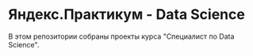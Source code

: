 # Яндекс.Практикум - Data Science

В этом репозитории собраны проекты курса "Специалист по Data Science".